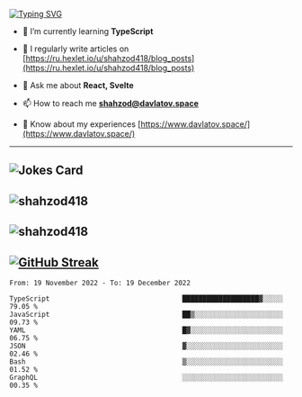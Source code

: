 [![Typing SVG](https://readme-typing-svg.herokuapp.com?font=Turret+Road&height=30&lines=HI!+I%60m+Frontend+Developer)](https://git.io/typing-svg)

- 🌱 I’m currently learning **TypeScript**

- 📝 I regularly write articles on [https://ru.hexlet.io/u/shahzod418/blog_posts](https://ru.hexlet.io/u/shahzod418/blog_posts)

- 💬 Ask me about **React, Svelte**

- 📫 How to reach me **shahzod@davlatov.space**

- 📄 Know about my experiences [https://www.davlatov.space/](https://www.davlatov.space/)

---
![Jokes Card](https://readme-jokes.vercel.app/api?theme=radical)
---
![shahzod418](https://github-readme-stats.vercel.app/api/top-langs?username=shahzod418&show_icons=true&theme=radical&locale=en&layout=compact)
---
![shahzod418](https://github-readme-stats.vercel.app/api?username=shahzod418&show_icons=true&theme=radical&locale=en&count_private=true)
---
[![GitHub Streak](http://github-readme-streak-stats.herokuapp.com?user=shahzod418&theme=radical&date_format=M%20j%5B%2C%20Y%5D)](https://git.io/streak-stats)
---
<!--START_SECTION:waka-->

```text
From: 19 November 2022 - To: 19 December 2022

TypeScript                                 ███████████████████▓░░░░░   79.05 %
JavaScript                                 ██▒░░░░░░░░░░░░░░░░░░░░░░   09.73 %
YAML                                       █▓░░░░░░░░░░░░░░░░░░░░░░░   06.75 %
JSON                                       ▓░░░░░░░░░░░░░░░░░░░░░░░░   02.46 %
Bash                                       ▒░░░░░░░░░░░░░░░░░░░░░░░░   01.52 %
GraphQL                                    ░░░░░░░░░░░░░░░░░░░░░░░░░   00.35 %
```

<!--END_SECTION:waka-->
